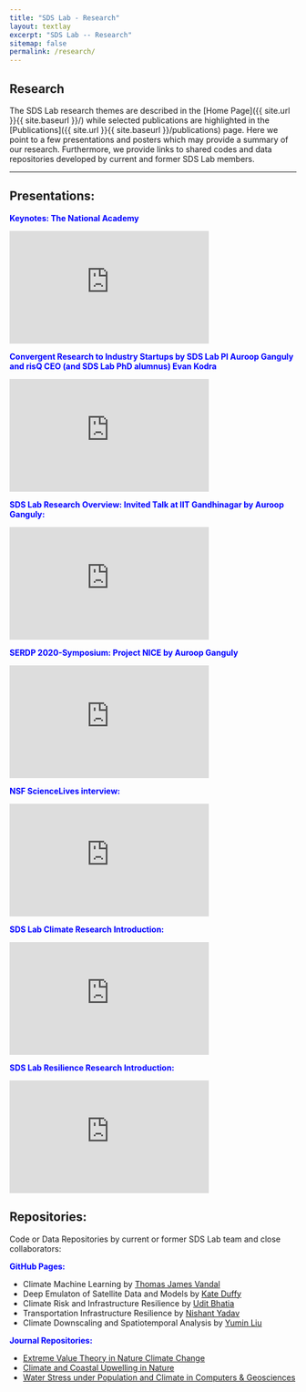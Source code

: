 ```yaml
---
title: "SDS Lab - Research"
layout: textlay
excerpt: "SDS Lab -- Research"
sitemap: false
permalink: /research/
---
```


## Research

The SDS Lab research themes are described in the [Home Page]({{ site.url }}{{ site.baseurl }}/) while selected publications are highlighted in the [Publications]({{ site.url }}{{ site.baseurl }}/publications) page. Here we point to a few presentations and posters which may provide a summary of our research. Furthermore, we provide links to shared codes and data repositories developed by current and former SDS Lab members.

<hr>

## Presentations:

<span style="color:blue">**Keynotes: The National Academy**</span>
<iframe title="vimeo-player" src="https://player.vimeo.com/video/318854857" width="350" height="198" frameborder="0" allowfullscreen></iframe>

<span style="color:blue">**Convergent Research to Industry Startups by SDS Lab PI Auroop Ganguly and risQ CEO (and SDS Lab PhD alumnus) Evan Kodra**</span>
<iframe width="350" height="198" src="https://www.youtube.com/embed/Eq4JDHhVno4" title="YouTube video player" frameborder="0" allow="accelerometer; autoplay; clipboard-write; encrypted-media; gyroscope; picture-in-picture" allowfullscreen></iframe>

<span style="color:blue">**SDS Lab Research Overview: Invited Talk at IIT Gandhinagar by Auroop Ganguly:**</span>
<iframe width="350" height="198" src="https://www.youtube.com/embed/Xzd8mzL8vKA" title="YouTube video player" frameborder="0" allow="accelerometer; autoplay; clipboard-write; encrypted-media; gyroscope; picture-in-picture" allowfullscreen></iframe>


<span style="color:blue">**SERDP 2020-Symposium: Project NICE by Auroop Ganguly**</span>
<iframe width="350" height="198" src="https://www.youtube.com/embed/BRsifIgUdHA" title="YouTube video player" frameborder="0" allow="accelerometer; autoplay; clipboard-write; encrypted-media; gyroscope; picture-in-picture" allowfullscreen></iframe>

<span style="color:blue">**NSF ScienceLives interview:**</span>
<iframe width="350" height="198" src="https://www.youtube.com/embed/qd_Nmv1v1OE" title="YouTube video player" frameborder="0" allow="accelerometer; autoplay; clipboard-write; encrypted-media; gyroscope; picture-in-picture" allowfullscreen></iframe>

<span style="color:blue">**SDS Lab Climate Research Introduction:**</span>
<iframe width="350" height="198" src="https://www.youtube.com/embed/_QwVCpKyy2k" title="YouTube video player" frameborder="0" allow="accelerometer; autoplay; clipboard-write; encrypted-media; gyroscope; picture-in-picture" allowfullscreen></iframe>

<span style="color:blue">**SDS Lab Resilience Research Introduction:**</span>
<iframe width="350" height="198" src="https://www.youtube.com/embed/DdHSYUOZgto" title="YouTube video player" frameborder="0" allow="accelerometer; autoplay; clipboard-write; encrypted-media; gyroscope; picture-in-picture" allowfullscreen></iframe>



## Repositories:

Code or Data Repositories by current or former SDS Lab team and close collaborators:

<span style="color:blue">**GitHub Pages:**</span> 
* Climate Machine Learning by [Thomas James Vandal](https://github.com/tjvandal)
* Deep Emulaton of Satellite Data and Models by [Kate Duffy](https://github.com/KateDuffy)
* Climate Risk and Infrastructure Resilience by [Udit Bhatia](https://github.com/udit1408) 
* Transportation Infrastructure Resilience by [Nishant Yadav](https://github.com/nisyad)
* Climate Downscaling and Spatiotemporal Analysis by [Yumin Liu](https://github.com/yuminliu)


<span style="color:blue">**Journal Repositories:**</span> 
* [Extreme Value Theory in Nature Climate Change](https://www.nature.com/articles/nclimate1327?proof=t)
* [Climate and Coastal Upwelling in Nature](https://www.nature.com/articles/nature14235#journal-info)
* [Water Stress under Population and Climate in Computers & Geosciences](https://www.sciencedirect.com/science/article/pii/S0098300412000210)

 
  
  


